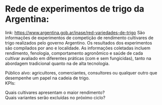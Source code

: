 # Rede de experimentos de trigo da Argentina:
link: https://www.argentina.gob.ar/inase/red-variedades-de-trigo
    São informações de experimentos de competição de rendimento cultivares de trigo realizados pelo governo Argentino.
    Os resultados dos experimentos são compilados por ano e localidade. As informações coletadas incluem rendimento, fenologia, comportamento agronômico e saúde de cada cultivar avaliado em diferentes práticas (com e sem fungicidas), tanto na abordagem tradicional quanto na de alta tecnologia.
    
    
Público alvo:  agricultores, comerciantes, consultores ou qualquer outro que desempenhe um papel na cadeia de trigo.    
KPIs:

Quais cultivares apresentam o maior rendimento?    
Quais variantes serão excluídas no próximo ciclo?

